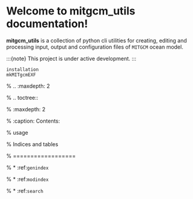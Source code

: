 # Welcome to **mitgcm_utils** documentation!

**mitgcm_utils** is a collection of python cli utilities for creating, editing and processing input, output and configuration files of `MITGCM` ocean model.

:::{note}
This project is under active development.
:::

```{toctree}
installation
mkMITgcmEXF
```

% ..    :maxdepth: 2

% .. toctree::

% :maxdepth: 2

% :caption: Contents:

% usage

% Indices and tables

% ==================

% * :ref:`genindex`

% * :ref:`modindex`

% * :ref:`search`
